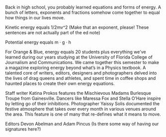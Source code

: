 Back in high school, you probably learned equations and forms of energy. A bunch of letters, exponents and fractions somehow come together to equal how things in our lives move.

Kinetic energy equals 1/2mv^2 (Make that an exponent, please! These sentences are not actually part of the ed note)

Potential energy equals m · g · h

For Orange & Blue, energy equals 20 students plus everything we've learned during our years studying at the University of Florida College of Journalism and Communications. We came together this semester to make a magazine exploring energy beyond what’s in a Physics textbook. A talented core of writers, editors, designers and photographers delved into the lives of drag queens and athletes, and spent time in coffee shops and haunted places to create their own energy equations.

Staff writer Katina Prokos features the Mischievous Madams Burlesque Troupe from Gainesville. Dancers like Maressa Fox and Stella O’Hare inspire by letting go of their inhibitions. Photographer Yaissy Solis documented the festive atmosphere that takes over every month in various venues around the area. This feature is one of many that re-defines what it means to move. 

Editors Devon Abelman and Adam Pincus 
(Is there some way of having our signatures here?)
 
